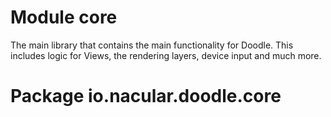 # Module core

The main library that contains the main functionality for Doodle. This includes logic for Views, the rendering layers, device input and much more.

# Package io.nacular.doodle.core

